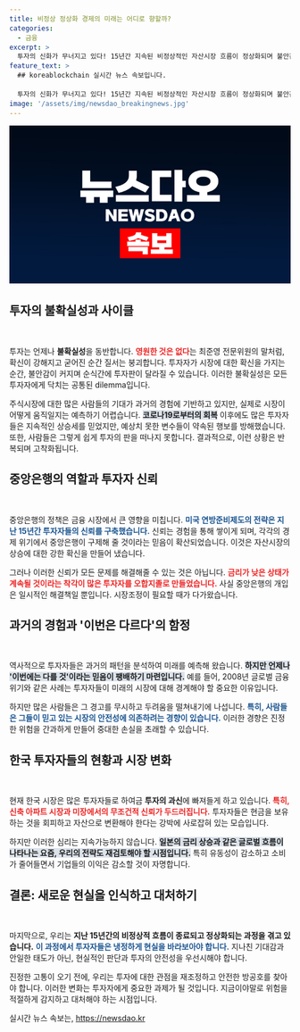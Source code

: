 ```yaml
---
title: 비정상 정상화 경제의 미래는 어디로 향할까?
categories:
  - 금융
excerpt: >
  투자의 신화가 무너지고 있다! 15년간 지속된 비정상적인 자산시장 흐름이 정상화되며 불안감이 고조되고 있다. 확신과 거품 속에서 찾아온 진정한 위험, 이제는 냉정한 현실 인식이 필요하다.
feature_text: >
  ## koreablockchain 실시간 뉴스 속보입니다.

  투자의 신화가 무너지고 있다! 15년간 지속된 비정상적인 자산시장 흐름이 정상화되며 불안감이 고조되고 있다. 확신과 거품 속에서 찾아온 진정한 위험, 이제는 냉정한 현실 인식이 필요하다.
image: '/assets/img/newsdao_breakingnews.jpg'
---
```


<p><img src="/assets/img/newsdao_breakingnews.jpg" alt="koreablockchain 속보" /></p>

<h2 data-ke-size="size26">투자의 불확실성과 사이클</h2>

<p data-ke-size="size16">&nbsp;</p>

<p>투자는 언제나 <b>불확실성</b>을 동반합니다. <b><span style="color: #ee2323;">영원한 것은 없다</span></b>는 최준영 전문위원의 말처럼, 확신이 강해지고 굳어진 순간 질서는 붕괴합니다. 투자자가 시장에 대한 확신을 가지는 순간, 불안감이 커지며 순식간에 투자판이 달라질 수 있습니다. 이러한 불확실성은 모든 투자자에게 닥치는 공통된 dilemma입니다. </p>

<p>주식시장에 대한 많은 사람들의 기대가 과거의 경험에 기반하고 있지만, 실제로 시장이 어떻게 움직일지는 예측하기 어렵습니다. <b><span style="background-color: #21538527;">코로나19로부터의 회복</span></b> 이후에도 많은 투자자들은 지속적인 상승세를 믿었지만, 예상치 못한 변수들이 약속된 행보를 방해했습니다. 또한, 사람들은 그렇게 쉽게 투자의 판을 떠나지 못합니다. 결과적으로, 이런 상황은 반복되며 고착화됩니다.</p>

<h2 data-ke-size="size26">중앙은행의 역할과 투자자 신뢰</h2>

<p data-ke-size="size16">&nbsp;</p>

<p>중앙은행의 정책은 금융 시장에서 큰 영향을 미칩니다. <b><span style="color: #1a5490;">미국 연방준비제도의 전략은 지난 15년간 투자자들의 신뢰를 구축했습니다.</span></b> 신뢰는 경험을 통해 쌓이게 되며, 각각의 경제 위기에서 중앙은행이 구제해 줄 것이라는 믿음이 확산되었습니다. 이것은 자산시장의 상승에 대한 강한 확신을 만들어 냈습니다. </p>

<p>그러나 이러한 신뢰가 모든 문제를 해결해줄 수 있는 것은 아닙니다. <b><span style="color: #ee2323;">금리가 낮은 상태가 계속될 것이라는 착각이 많은 투자자를 오합지졸로 만들었습니다.</span></b> 사실 중앙은행의 개입은 일시적인 해결책일 뿐입니다.  시장조정이 필요할 때가 다가왔습니다. </p>

<h2 data-ke-size="size26">과거의 경험과 '이번은 다르다'의 함정</h2>

<p data-ke-size="size16">&nbsp;</p>

<p>역사적으로 투자자들은 과거의 패턴을 분석하여 미래를 예측해 왔습니다. <b><span style="background-color: #21538527;">하지만 언제나 '이번에는 다를 것'이라는 믿음이 팽배하기 마련입니다.</span></b> 예를 들어, 2008년 글로벌 금융위기와 같은 사례는 투자자들이 미래의 시장에 대해 경계해야 할 중요한 이유입니다.</p>

<p>하지만 많은 사람들은 그 경고를 무시하고 두려움을 떨쳐내기에 나섭니다. <b><span style="color: #1a5490;">특히, 사람들은 그들이 믿고 있는 시장의 안전성에 의존하려는 경향이 있습니다.</span></b> 이러한 경향은 진정한 위험을 간과하게 만들어 중대한 손실을 초래할 수 있습니다. </p>

<h2 data-ke-size="size26">한국 투자자들의 현황과 시장 변화</h2>

<p data-ke-size="size16">&nbsp;</p>

<p>현재 한국 시장은 많은 투자자들로 하여금 <b>투자의 과신</b>에 빠져들게 하고 있습니다. <b><span style="color: #ee2323;">특히, 신축 아파트 시장과 미장에서의 무조건적 신뢰가 두드러집니다.</span></b> 투자자들은 현금을 보유하는 것을 회피하고 자산으로 변환해야 한다는 강박에 사로잡혀 있는 모습입니다.</p>

<p>하지만 이러한 심리는 지속가능하지 않습니다. <b><span style="background-color: #21538527;">일본의 금리 상승과 같은 글로벌 흐름이 나타나는 요즘, 우리의 전략도 재검토해야 할 시점입니다.</span></b> 특히 유동성이 감소하고 소비가 줄어들면서 기업들의 이익은 감소할 것이 자명합니다. </p>

<h2 data-ke-size="size26">결론: 새로운 현실을 인식하고 대처하기</h2>

<p data-ke-size="size16">&nbsp;</p>

<p>마지막으로, 우리는 <b>지난 15년간의 비정상적 흐름이 종료되고 정상화되는 과정을 겪고 있습니다.</b> <b><span style="color: #1a5490;">이 과정에서 투자자들은 냉정하게 현실을 바라보아야 합니다.</span></b> 지나친 기대감과 안일한 태도가 아닌, 현실적인 판단과 투자의 안전성을 우선시해야 합니다.</p>

<p>진정한 고통이 오기 전에, 우리는 투자에 대한 관점을 재조정하고 안전한 방공호를 찾아야 합니다. 이러한 변화는 투자자에게 중요한 과제가 될 것입니다. 지금이야말로 위험을 적절하게 감지하고 대처해야 하는 시점입니다.</p>
실시간 뉴스 속보는, <a href="https://newsdao.kr" rel="dofollow">https://newsdao.kr</a>



